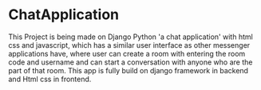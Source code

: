 # ChatApplication
This Project is being made on Django Python 'a chat application' with html css and javascript, which has a similar user interface as other messenger applications have, where user can create a room with entering the room code and username and can start a conversation with anyone who are the part of that room. This app is fully build on django framework in backend and Html css in frontend.
